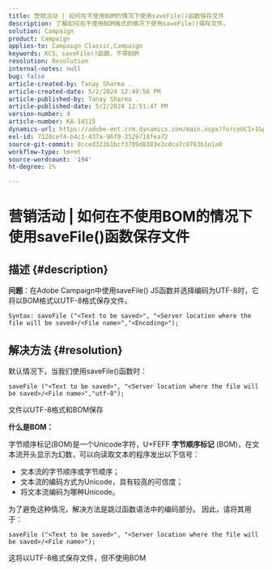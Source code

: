 ```yaml
---
title: 营销活动 | 如何在不使用BOM的情况下使用saveFile()函数保存文件
description: 了解如何在不使用BOM格式的情况下使用saveFile()保存文件。
solution: Campaign
product: Campaign
applies-to: Campaign Classic,Campaign
keywords: KCS，saveFile()函数，不带BOM
resolution: Resolution
internal-notes: null
bug: false
article-created-by: Tanay Sharma .
article-created-date: 5/2/2024 12:49:58 PM
article-published-by: Tanay Sharma .
article-published-date: 5/2/2024 12:51:47 PM
version-number: 4
article-number: KA-14115
dynamics-url: https://adobe-ent.crm.dynamics.com/main.aspx?forceUCI=1&pagetype=entityrecord&etn=knowledgearticle&id=6dcb1778-8208-ef11-9f8a-6045bd026dc7
exl-id: 7128cef4-b4c1-437a-96f0-3529718fea72
source-git-commit: 0cced323b1bcf3709d8383e2cdca7c8763b1e1a0
workflow-type: tm+mt
source-wordcount: '194'
ht-degree: 1%

---
```


# 营销活动 | 如何在不使用BOM的情况下使用saveFile()函数保存文件

## 描述 {#description}


<b>问题</b>：在Adobe Campaign中使用saveFile() JS函数并选择编码为UTF-8时，它将以BOM格式以UTF-8格式保存文件。


```
Syntax: saveFile ("<Text to be saved>", "<Server location where the file will be saved>/<File name>","<Encoding>");
```



## 解决方法 {#resolution}


默认情况下，当我们使用saveFile()函数时：


```
saveFile ("<Text to be saved>", "<Server location where the file will be saved>/<File name>","utf-8");
```


文件以UTF-8格式和BOM保存

<b>什么是BOM： </b>

字节顺序标记(BOM)是一个Unicode字符，U+FEFF <b>字节顺序标记</b> (BOM)，在文本流开头显示为幻数，可以向读取文本的程序发出以下信号：

- 文本流的字节顺序或字节顺序；
- 文本流的编码方式为Unicode，具有较高的可信度；
- 将文本流编码为哪种Unicode。


为了避免这种情况，解决方法是跳过函数语法中的编码部分。 因此，请将其用于：


```
saveFile ("<Text to be saved>", "<Server location where the file will be saved>/<File name>");
```


这将以UTF-8格式保存文件，但不使用BOM

